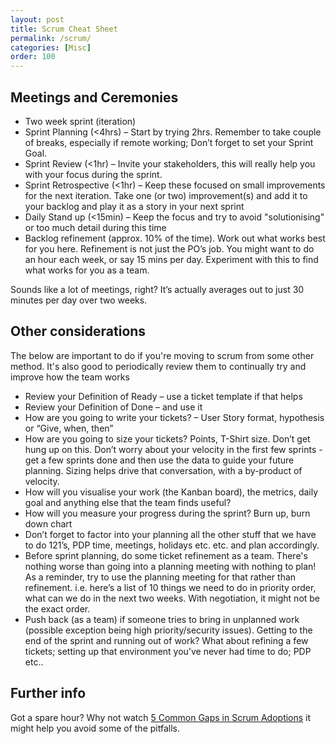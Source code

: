 ```yaml
---
layout: post
title: Scrum Cheat Sheet
permalink: /scrum/
categories: [Misc]
order: 100
---
```

## Meetings and Ceremonies
* Two week sprint (iteration)
* Sprint Planning (<4hrs) – Start by trying 2hrs. Remember to take couple of breaks, especially if remote working; Don’t forget to set your Sprint Goal.
* Sprint Review (<1hr) – Invite your stakeholders, this will really help you with your focus during the sprint.
* Sprint Retrospective (<1hr) – Keep these focused on small improvements for the next iteration. Take one (or two) improvement(s) and add it to your backlog and play it as a story in your next sprint
* Daily Stand up (<15min) – Keep the focus and try to avoid "solutionising" or too much detail during this time
* Backlog refinement (approx. 10% of the time). Work out what works best for you here. Refinement is not just the PO’s job. You might want to do an hour each week, or say 15 mins per day. Experiment with this to find what works for you as a team.
 
Sounds like a lot of meetings, right? It’s actually averages out to just 30 minutes per day over two weeks.

## Other considerations
The below are important to do if you're moving to scrum from some other method. It's also good to periodically review them to continually try and improve how the team works
* Review your Definition of Ready – use a ticket template if that helps
* Review your Definition of Done – and use it
* How are you going to write your tickets? – User Story format, hypothesis or “Give, when, then”
* How are you going to size your tickets? Points, T-Shirt size. Don’t get hung up on this. Don’t worry about your velocity in the first few sprints - get a few sprints done and then use the data to guide your future planning. Sizing helps drive that conversation, with a by-product of velocity.
* How will you visualise your work (the Kanban board), the metrics, daily goal and anything else that the team finds useful?
* How will you measure your progress during the sprint? Burn up, burn down chart
* Don’t forget to factor into your planning all the other stuff that we have to do 121’s, PDP time, meetings,  holidays etc. etc. and plan accordingly.
* Before sprint planning, do some ticket refinement as a team. There's nothing worse than going into a planning meeting with nothing to plan! As a reminder, try to use the planning meeting for that rather than refinement. i.e. here’s a list of 10 things we need to do in priority order, what can we do in the next two weeks. With negotiation, it might not be the exact order.
* Push back (as a team) if someone tries to bring in unplanned work (possible exception being high priority/security issues). Getting to the end of the sprint and running out of work? What about refining a few tickets; setting up that environment you’ve never had time to do; PDP etc.. 

## Further info
Got a spare hour? Why not watch [5 Common Gaps in Scrum Adoptions](https://www.construx.com/webinar-5-common-gaps-in-scrum-adoptions/recording/) it might help you avoid some of the pitfalls.
